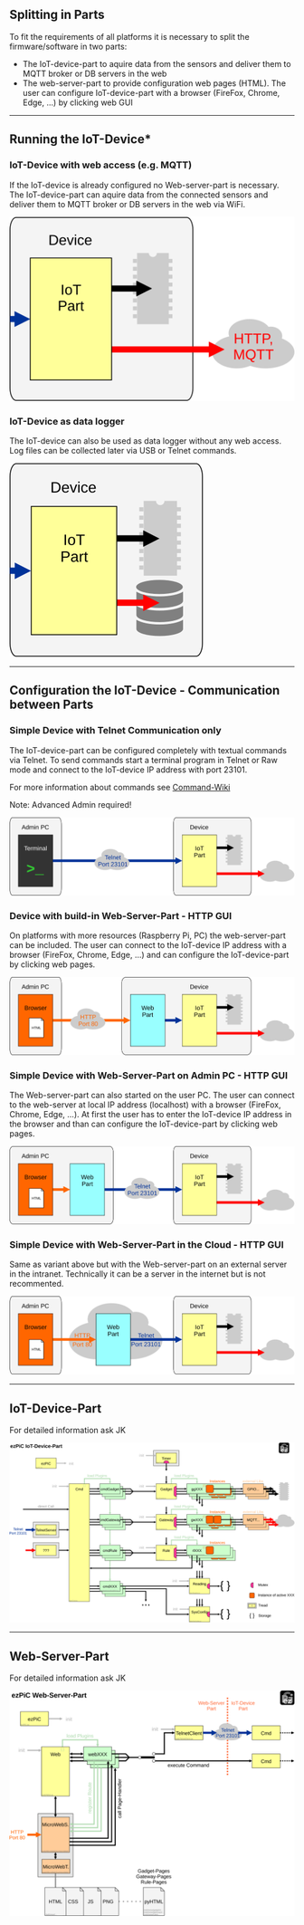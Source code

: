 ## Splitting in Parts

To fit the requirements of all platforms it is necessary to split the firmware/software in two parts:
* The IoT-device-part to aquire data from the sensors and deliver them to MQTT broker or DB servers in the web
* The web-server-part to provide configuration web pages (HTML). The user can configure IoT-device-part with a browser (FireFox, Chrome, Edge, ...) by clicking web GUI

-------------

## Running the IoT-Device* 


### IoT-Device with web access (e.g. MQTT)

If the IoT-device is already configured no Web-server-part is necessary. The IoT-device-part can aquire data from the connected sensors and deliver them to MQTT broker or DB servers in the web via WiFi.

![Logo](Device5.svg)


### IoT-Device as data logger

The IoT-device can also be used as data logger without any web access. Log files can be collected later via USB or Telnet commands.

![Logo](Device6.svg)

***

## Configuration the IoT-Device - Communication between Parts


### Simple Device with Telnet Communication only

The IoT-device-part can be configured completely with textual commands via Telnet. To send commands start a terminal program in Telnet or Raw mode and connect to the IoT-device IP address with port 23101.

For more information about commands see [Command-Wiki](https://github.com/fablab-wue/ezPiC/wiki/Commands)

Note: Advanced Admin required!

![Logo](Device1.svg)


### Device with build-in Web-Server-Part - HTTP GUI

On platforms with more resources (Raspberry Pi, PC) the web-server-part can be included. The user can connect to the IoT-device IP address with a browser (FireFox, Chrome, Edge, ...) and can configure the IoT-device-part by clicking web pages.

![Logo](Device2.svg)


### Simple Device with Web-Server-Part on Admin PC - HTTP GUI

The Web-server-part can also started on the user PC. The user can connect to the web-server at local IP address (localhost) with a browser (FireFox, Chrome, Edge, ...). At first the user has to enter the IoT-device IP address in the browser and than can configure the IoT-device-part by clicking web pages.

![Logo](Device3.svg)


### Simple Device with Web-Server-Part in the Cloud - HTTP GUI

Same as variant above but with the Web-server-part on an external server in the intranet. Technically it can be a server in the internet but is not recommented.

![Logo](Device4.svg)

---

## IoT-Device-Part

For detailed information ask JK

![Logo](Modules_IoT.svg)

-------------

## Web-Server-Part

For detailed information ask JK

![Logo](Modules_Web.svg)

